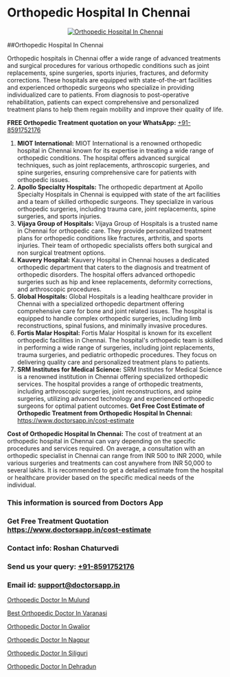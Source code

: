 # Orthopedic Hospital In Chennai

<p align="center">
  <a href="https://doctorsapp.in">
    <img src="https://i.ibb.co/tqM3hNg/sqdqdqsddsa.png" alt="Orthopedic Hospital In Chennai">
  </a>
</p>
##Orthopedic Hospital In Chennai

Orthopedic hospitals in Chennai offer a wide range of advanced treatments and surgical procedures for various orthopedic conditions such as joint replacements, spine surgeries, sports injuries, fractures, and deformity corrections. These hospitals are equipped with state-of-the-art facilities and experienced orthopedic surgeons who specialize in providing individualized care to patients. From diagnosis to post-operative rehabilitation, patients can expect comprehensive and personalized treatment plans to help them regain mobility and improve their quality of life.

**FREE Orthopedic Treatment quotation on your WhatsApp:**  [+91-8591752176](https://api.whatsapp.com/send?phone=8591752176)

1) **MIOT International:** MIOT International is a renowned orthopedic hospital in Chennai known for its expertise in treating a wide range of orthopedic conditions. The hospital offers advanced surgical techniques, such as joint replacements, arthroscopic surgeries, and spine surgeries, ensuring comprehensive care for patients with orthopedic issues.
2) **Apollo Specialty Hospitals:** The orthopedic department at Apollo Specialty Hospitals in Chennai is equipped with state of the art facilities and a team of skilled orthopedic surgeons. They specialize in various orthopedic surgeries, including trauma care, joint replacements, spine surgeries, and sports injuries.
3) **Vijaya Group of Hospitals:** Vijaya Group of Hospitals is a trusted name in Chennai for orthopedic care. They provide personalized treatment plans for orthopedic conditions like fractures, arthritis, and sports injuries. Their team of orthopedic specialists offers both surgical and non surgical treatment options.
4) **Kauvery Hospital:** Kauvery Hospital in Chennai houses a dedicated orthopedic department that caters to the diagnosis and treatment of orthopedic disorders. The hospital offers advanced orthopedic surgeries such as hip and knee replacements, deformity corrections, and arthroscopic procedures.
5) **Global Hospitals:** Global Hospitals is a leading healthcare provider in Chennai with a specialized orthopedic department offering comprehensive care for bone and joint related issues. The hospital is equipped to handle complex orthopedic surgeries, including limb reconstructions, spinal fusions, and minimally invasive procedures.
6) **Fortis Malar Hospital:** Fortis Malar Hospital is known for its excellent orthopedic facilities in Chennai. The hospital's orthopedic team is skilled in performing a wide range of surgeries, including joint replacements, trauma surgeries, and pediatric orthopedic procedures. They focus on delivering quality care and personalized treatment plans to patients.
7) **SRM Institutes for Medical Science:** SRM Institutes for Medical Science is a renowned institution in Chennai offering specialized orthopedic services. The hospital provides a range of orthopedic treatments, including arthroscopic surgeries, joint reconstructions, and spine surgeries, utilizing advanced technology and experienced orthopedic surgeons for optimal patient outcomes.
**Get Free Cost Estimate of Orthopedic Treatment from Orthopedic Hospital In Chennai:** https://www.doctorsapp.in/cost-estimate

**Cost of Orthopedic Hospital In Chennai:**
The cost of treatment at an orthopedic hospital in Chennai can vary depending on the specific procedures and services required. On average, a consultation with an orthopedic specialist in Chennai can range from INR 500 to INR 2000, while various surgeries and treatments can cost anywhere from INR 50,000 to several lakhs. It is recommended to get a detailed estimate from the hospital or healthcare provider based on the specific medical needs of the individual.

### This information is sourced from Doctors App 
### Get Free Treatment Quotation https://www.doctorsapp.in/cost-estimate
### Contact info: Roshan Chaturvedi 
### Send us your query: [+91-8591752176](https://api.whatsapp.com/send?phone=8591752176) 
### Email id: support@doctorsapp.in

[Orthopedic Doctor In Mulund](https://www.linkedin.com/pulse/orthopedic-doctor-mulund-acl-tear-treatment-ojexe?trackingId=cEVuD2iG7AzS6wKSK6hZqA%3D%3D&lipi=urn%3Ali%3Apage%3Ad_flagship3_company_admin%3BxUBWLKzDRA2fVBqJ%2Fp%2FTnw%3D%3D)

[Best Orthopedic Doctor In Varanasi](https://www.linkedin.com/pulse/best-orthopedic-doctor-varanasi-doctorsapp-rajshahi-dpxoe?trackingId=sfw9twFT8mOLIrpdAiTZCQ%3D%3D&lipi=urn%3Ali%3Apage%3Ad_flagship3_company_admin%3BtGKQvLKET%2FOkWlJl4W0MBA%3D%3D)

[Orthopedic Doctor In Gwalior](https://medium.com/@vimalrana22/orthopedic-doctor-in-gwalior-db56315fa585)

[Orthopedic Doctor In Nagpur](https://medium.com/@vimalrana22/orthopedic-doctor-in-nagpur-fb86f7f294aa)

[Orthopedic Doctor In Siliguri](https://doctors-apps.github.io/doctorsapp/orthopedic-doctor-in-siliguri)

[Orthopedic Doctor In Dehradun](https://justacademyin.github.io/justacademy/orthopedic-doctor-in-dehradun)

